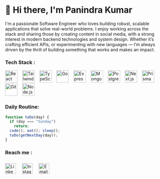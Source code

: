 # 👋 Hi there, I'm Panindra Kumar

I'm a passionate Software Engineer who loves building robust, scalable applications that solve real-world problems. I enjoy working across the stack and sharing those by creating content in social media, with a strong interest in modern backend technologies and system design. Whether it’s crafting efficient APIs, or experimenting with new languages — I’m always driven by the thrill of building something that works and makes an impact.

### Tech Stack :

<p align="left">
  <img src="https://cdn.jsdelivr.net/gh/devicons/devicon/icons/react/react-original.svg" height="40" alt="React" />&nbsp;&nbsp;&nbsp;
  <img src="https://cdn.jsdelivr.net/gh/tandpfun/skill-icons/icons/TailwindCSS-Dark.svg" height="40" alt="Tailwind CSS" />&nbsp;&nbsp;&nbsp;
  <img src="https://cdn.jsdelivr.net/gh/devicons/devicon/icons/typescript/typescript-original.svg" height="40" alt="TypeScript" />&nbsp;&nbsp;&nbsp;
  <img src="https://cdn.jsdelivr.net/gh/devicons/devicon/icons/go/go-original.svg" height="40" alt="Go" />&nbsp;&nbsp;&nbsp;
  <img src="https://cdn.jsdelivr.net/gh/devicons/devicon/icons/express/express-original.svg" height="40" alt="Express" />&nbsp;&nbsp;&nbsp;
  <img src="https://cdn.jsdelivr.net/gh/devicons/devicon/icons/mongodb/mongodb-original.svg" height="40" alt="MongoDB" />&nbsp;&nbsp;&nbsp;
  <img src="https://cdn.jsdelivr.net/gh/devicons/devicon/icons/postgresql/postgresql-original.svg" height="40" alt="PostgreSQL" />&nbsp;&nbsp;&nbsp;
  <img src="https://cdn.jsdelivr.net/gh/devicons/devicon/icons/nextjs/nextjs-original.svg" height="40" alt="Next.js" />&nbsp;&nbsp;&nbsp;
  <img src="https://cdn.jsdelivr.net/gh/devicons/devicon/icons/prisma/prisma-original.svg" height="40" alt="Prisma" />&nbsp;&nbsp;&nbsp;
  <img src="https://cdn.jsdelivr.net/gh/devicons/devicon/icons/git/git-original.svg" height="40" alt="Git" />&nbsp;&nbsp;&nbsp;
  <img src="https://nodejs.org/static/images/logo.svg" height="40" alt="Node.js" />
</p>

### Daily Routine: 

```js
function toDo(day) {
  if (day === "Sunday") 
    return;
  code(); eat(); sleep();
  toDo(getNextDay(day));
}
```


### Reach me :

<p align="left" style="margin-top:25px;">
  <a href="https://www.linkedin.com/in/panindra-kumarr" target="_blank" rel="noopener noreferrer" title="LinkedIn" style="text-decoration: none;">
    <img src="https://cdn-icons-png.flaticon.com/512/174/174857.png" height="35" alt="LinkedIn" />
  </a>&nbsp;&nbsp;&nbsp;
  <a href="https://www.instagram.com/demonprogrammer" target="_blank" rel="noopener noreferrer" title="Instagram" style="text-decoration: none;">
    <img src="https://cdn-icons-png.flaticon.com/512/174/174855.png" height="35" alt="Instagram" />
  </a>&nbsp;&nbsp;&nbsp;
  <a href="mailto:panindrakumar84@gmail.com" title="Email" style="text-decoration: none;">
    <img src="https://cdn-icons-png.flaticon.com/512/732/732200.png" height="35" alt="Email" />
  </a>
</p>


